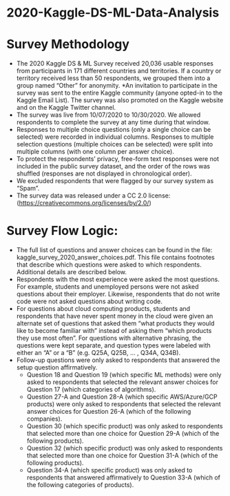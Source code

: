 # 2020-Kaggle-DS-ML-Data-Analysis
# Survey Methodology 
* The 2020 Kaggle DS & ML Survey received 20,036 usable responses from participants in 171
different countries and territories. If a country or territory received less than 50 respondents, we
grouped them into a group named “Other” for anonymity.
*An invitation to participate in the survey was sent to the entire Kaggle community (anyone
opted-in to the Kaggle Email List). The survey was also promoted on the Kaggle website and on
the Kaggle Twitter channel.
* The survey was live from 10/07/2020 to 10/30/2020. We allowed respondents to complete the
survey at any time during that window.
* Responses to multiple choice questions (only a single choice can be selected) were recorded in
individual columns. Responses to multiple selection questions (multiple choices can be selected)
were split into multiple columns (with one column per answer choice).
* To protect the respondents’ privacy, free-form text responses were not included in the public
survey dataset, and the order of the rows was shuffled (responses are not displayed in
chronological order).
* We excluded respondents that were flagged by our survey system as “Spam”.
* The survey data was released under a CC 2.0 license:
(https://creativecommons.org/licenses/by/2.0/)
# Survey Flow Logic:
+ The full list of questions and answer choices can be found in the file:
kaggle_survey_2020_answer_choices.pdf. This file contains footnotes that describe which
questions were asked to which respondents. Additional details are described below.
+ Respondents with the most experience were asked the most questions. For example, students
and unemployed persons were not asked questions about their employer. Likewise, respondents
that do not write code were not asked questions about writing code.
+ For questions about cloud computing products, students and respondents that have never spent
money in the cloud were given an alternate set of questions that asked them “what products they
would like to become familiar with” instead of asking them “which products they use most often”.
For questions with alternative phrasing, the questions were kept separate, and question types
were labeled with either an “A” or a “B” (e.g. Q25A, Q25B, … , Q34A, Q34B).
+ Follow-up questions were only asked to respondents that answered the setup question
affirmatively.
  + Question 18 and Question 19 (which specific ML methods) were only asked to
respondents that selected the relevant answer choices for Question 17 (which categories
of algorithms).
  + Question 27-A and Question 28-A (which specific AWS/Azure/GCP products) were only
asked to respondents that selected the relevant answer choices for Question 26-A (which
of the following companies).
  + Question 30 (which specific product) was only asked to respondents that selected more
than one choice for Question 29-A (which of the following products).
  + Question 32 (which specific product) was only asked to respondents that selected more
than one choice for Question 31-A (which of the following products).
  + Question 34-A (which specific product) was only asked to respondents that answered
affirmatively to Question 33-A (which of the following categories of products).

